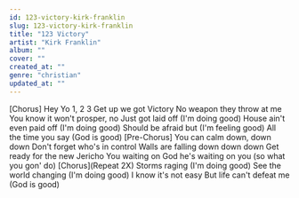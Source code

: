 ```yaml
---
id: 123-victory-kirk-franklin
slug: 123-victory-kirk-franklin
title: "123 Victory"
artist: "Kirk Franklin"
album: ""
cover: ""
created_at: ""
genre: "christian"
updated_at: ""
---
```


[Chorus]
Hey Yo 1, 2 3 Get up we got Victory
No weapon they throw at me
You know it won't prosper, no
Just got laid off (I'm doing good)
House ain't even paid off (I'm doing good)
Should be afraid but (I'm feeling good)
All the time you say (God is good)
[Pre-Chorus]
You can calm down, down down
Don't forget who's in control
Walls are falling down down down
Get ready for the new Jericho
You waiting on God he's waiting on you
(so what you gon' do)
[Chorus](Repeat 2X)
Storms raging (I'm doing good)
See the world changing (I'm doing good)
I know it's not easy But life can't defeat me (God is good)